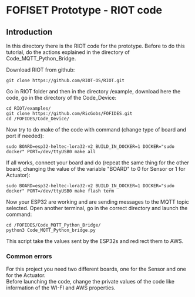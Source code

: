 # FOFISET Prototype - RIOT code

## Introduction
In this directory there is the RIOT code for the prototype. Before to do this tutorial, do the actions explained in the directory of Code_MQTT_Python_Bridge.
<br/>

Download RIOT from github:

    git clone https://github.com/RIOT-OS/RIOT.git

Go in RIOT folder and then in the directory /example, download here the code, go in the directory of the Code_Device:

    cd RIOT/examples/
    git clone https://github.com/RicGobs/FOFIDES.git
    cd /FOFIDES/Code_Device/
    
Now try to do make of the code with command (change type of board and port if needed):

    sudo BOARD=esp32-heltec-lora32-v2 BUILD_IN_DOCKER=1 DOCKER="sudo docker" PORT=/dev/ttyUSB0 make all

If all works, connect your board and do (repeat the same thing for the other board, changing the value of the variable "BOARD" to 0 for Sensor or 1 for Actuator):

    sudo BOARD=esp32-heltec-lora32-v2 BUILD_IN_DOCKER=1 DOCKER="sudo docker" PORT=/dev/ttyUSB0 make flash term

Now your ESP32 are working and are sending messages to the MQTT topic selected. Open another terminal, go in the correct directory and launch the command:

    cd /FOFIDES/Code_MQTT_Python_Bridge/
    python3 Code_MQTT_Python_bridge.py
    
This script take the values sent by the ESP32s and redirect them to AWS.

### Common errors
For this project you need two different boards, one for the Sensor and one for the Actuator. <br/>
Before launching the code, change the private values of the code like information of the WI-FI and AWS properties.
